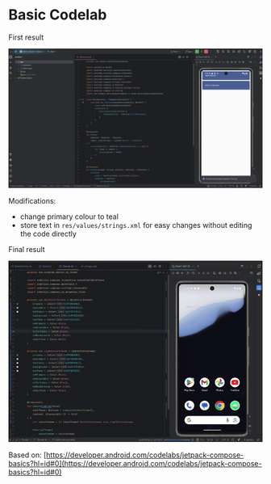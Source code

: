 # Basic Codelab

First result

![First](./assets/first-result.png)

Modifications:

- change primary colour to teal
- store text in `res/values/strings.xml` for easy changes without editing the code directly

Final result

![Final Demo](./assets/demo.gif)

Based on: [https://developer.android.com/codelabs/jetpack-compose-basics?hl=id#0](https://developer.android.com/codelabs/jetpack-compose-basics?hl=id#0)
